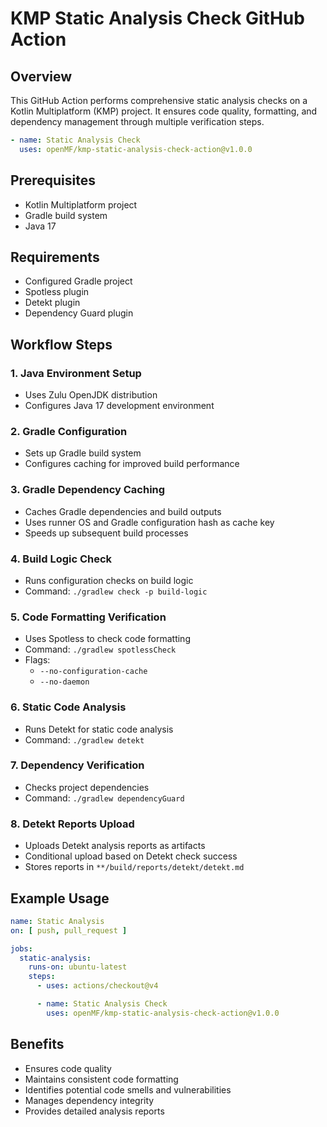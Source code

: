 # KMP Static Analysis Check GitHub Action

## Overview

This GitHub Action performs comprehensive static analysis checks on a Kotlin Multiplatform (KMP)
project. It ensures code quality, formatting, and dependency management through multiple
verification steps.

```yaml
- name: Static Analysis Check
  uses: openMF/kmp-static-analysis-check-action@v1.0.0
```

## Prerequisites

- Kotlin Multiplatform project
- Gradle build system
- Java 17

## Requirements

- Configured Gradle project
- Spotless plugin
- Detekt plugin
- Dependency Guard plugin

## Workflow Steps

### 1. Java Environment Setup

- Uses Zulu OpenJDK distribution
- Configures Java 17 development environment

### 2. Gradle Configuration

- Sets up Gradle build system
- Configures caching for improved build performance

### 3. Gradle Dependency Caching

- Caches Gradle dependencies and build outputs
- Uses runner OS and Gradle configuration hash as cache key
- Speeds up subsequent build processes

### 4. Build Logic Check

- Runs configuration checks on build logic
- Command: `./gradlew check -p build-logic`

### 5. Code Formatting Verification

- Uses Spotless to check code formatting
- Command: `./gradlew spotlessCheck`
- Flags:
    - `--no-configuration-cache`
    - `--no-daemon`

### 6. Static Code Analysis

- Runs Detekt for static code analysis
- Command: `./gradlew detekt`

### 7. Dependency Verification

- Checks project dependencies
- Command: `./gradlew dependencyGuard`

### 8. Detekt Reports Upload

- Uploads Detekt analysis reports as artifacts
- Conditional upload based on Detekt check success
- Stores reports in `**/build/reports/detekt/detekt.md`

## Example Usage

```yaml
name: Static Analysis
on: [ push, pull_request ]

jobs:
  static-analysis:
    runs-on: ubuntu-latest
    steps:
      - uses: actions/checkout@v4

      - name: Static Analysis Check
        uses: openMF/kmp-static-analysis-check-action@v1.0.0
```

## Benefits

- Ensures code quality
- Maintains consistent code formatting
- Identifies potential code smells and vulnerabilities
- Manages dependency integrity
- Provides detailed analysis reports
